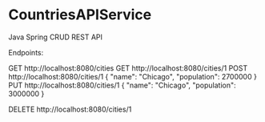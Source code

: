# CountriesAPIService
Java Spring CRUD REST API

Endpoints:

GET http://localhost:8080/cities
GET http://localhost:8080/cities/1
POST http://localhost:8080/cities/1
  {
    "name": "Chicago",
    "population": 2700000
  }
PUT http://localhost:8080/cities/1
  {
    "name": "Chicago",
    "population": 3000000
  }
  
DELETE http://localhost:8080/cities/1
